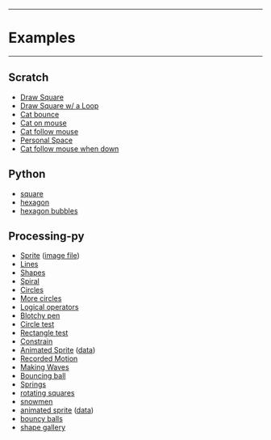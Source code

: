 --------------------------------
# Examples
--------------------------------

## Scratch

- [Draw Square][]
- [Draw Square w/ a Loop][]
- [Cat bounce][]
- [Cat on mouse][]
- [Cat follow mouse][]
- [Personal Space][]
- [Cat follow mouse when down][]

[Draw Square]: pcad.py?page=02-basics/DrawSquare.sb2
[Draw Square w/ a Loop]: pcad.py?page=02-basics/DrawSquareWaLoop.sb2
[Cat bounce]: pcad.py?page=02-basics/CatBounce.sb2
[Cat on mouse]: pcad.py?page=02-basics/CatOnMouse.sb2
[Cat follow mouse]: pcad.py?page=02-basics/CatFollowMouse.sb2
[Personal Space]: pcad.py?page=02-basics/PersonalSpace.sb2
[Cat follow mouse when down]: pcad.py?page=02-basics/CatFollowMouseWhenDown.sb2

## Python

- [square][]
- [hexagon][]
- [hexagon bubbles][]

[square]: pcad.py?page=03-python/square.py
[hexagon]: pcad.py?page=03-python/hexagon.py
[hexagon bubbles]: pcad.py?page=03-python/hexagonBubbles.py

## Processing-py

- [Sprite][] ([image file](pcad.py?page=05-drawing/sprite.png))
- [Lines][]
- [Shapes][]
- [Spiral][]
- [Circles][]
- [More circles][]
- [Logical operators][]
- [Blotchy pen][]
- [Circle test][]
- [Rectangle test][]
- [Constrain][]
- [Animated Sprite][] ([data](pcad.py?page=07-animation/animatedSprite/data.zip))
- [Recorded Motion][]
- [Making Waves][]
- [Bouncing ball][]
- [Springs][]
- [rotating squares][]
- [snowmen][]
- [animated sprite][] ([data](pcad.py?page=08-oop/animatedSpriteClass/data.zip))
- [bouncy balls][]
- [shape gallery][]


[Sprite]: pcad.py?page=05-drawing/sprite.py
[Lines]: pcad.py?page=05-drawing/lines.py
[Shapes]: pcad.py?page=05-drawing/shapes.py
[Circles]: pcad.py?page=05-drawing/circles.py
[Spiral]: pcad.py?page=05-drawing/spiral.py
[More circles]: pcad.py?page=05-drawing/moreCircles.py
[Logical operators]: pcad.py?page=05-drawing/logicalOps.py
[Blotchy pen]: pcad.py?page=06-interaction/blotchyPen.py
[Circle test]: pcad.py?page=06-interaction/circleTest.py
[Rectangle test]: pcad.py?page=06-interaction/rectTest.py
[Constrain]: pcad.py?page=06-interaction/constrain.py
[Clicky stripes]: pcad.py?page=06-interaction/dragStripes.py
[Animated Sprite]: pcad.py?page=07-animation/animatedSprite/animatedSprite.py
[Recorded Motion]: pcad.py?page=07-animation/recordedMotion.py
[Making Waves]: pcad.py?page=07-animation/waves.py
[Bouncing ball]: pcad.py?page=07-animation/bouncy.py
[Springs]: pcad.py?page=07-animation/springy.py
[Noisy Worm]: pcad.py?page=07-animation/worm.py
[snowmen]: pcad.py?page=08-oop/snowmen.py
[rotating squares]: pcad.py?page=08-oop/squares.py 
[animated sprite]: pcad.py?page=08-oop/animatedSpriteClass/animatedSpriteClass.py
[bouncy balls]: pcad.py?page=08-oop/balls.zip
[shape gallery]: pcad.py?page=08-oop/shapeGallery.zip
[snow goons]: pcad.py?page=08-oop/snowGoons.py
